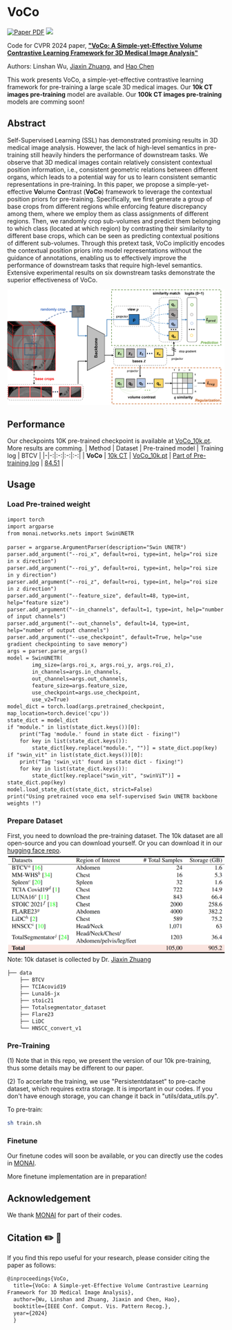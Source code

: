 # VoCo

<a href="https://arxiv.org/abs/2402.17300"><img src='https://img.shields.io/badge/arXiv-VoCo-red' alt='Paper PDF'></a>
<a href='https://huggingface.co/datasets/Luffy503/VoCo-10k/tree/main'><img src='https://img.shields.io/badge/%F0%9F%A4%97%20Hugging%20Face-Spaces-blue'></a>

Code for CVPR 2024 paper, [**"VoCo: A Simple-yet-Effective Volume Contrastive Learning Framework for 3D Medical Image Analysis"**](https://arxiv.org/abs/2402.17300)

Authors: Linshan Wu, <a href="https://scholar.google.com/citations?user=PfM5gucAAAAJ&hl=en">Jiaxin Zhuang</a>, and <a href="https://scholar.google.com/citations?hl=en&user=Z_t5DjwAAAAJ">Hao Chen</a>

This work presents VoCo, a simple-yet-effective contrastive learning framework for pre-training a large scale 3D medical images. Our **10k CT images pre-training** model are available. Our **100k CT images pre-training** models are comming soon!

## Abstract
Self-Supervised Learning (SSL) has demonstrated promising results in 3D medical image analysis. However, the lack of high-level semantics in pre-training still heavily hinders the performance of downstream tasks. We observe that 3D medical images contain relatively consistent contextual position information, i.e., consistent geometric relations between different organs, which leads to a potential way for us to learn consistent semantic representations in pre-training. In this paper, we propose a simple-yet-effective **Vo**lume **Co**ntrast (**VoCo**) framework to leverage the contextual position priors for pre-training. Specifically, we first generate a group of base crops from different regions while enforcing feature discrepancy among them, where we employ them as class assignments of different regions. Then, we randomly crop sub-volumes and predict them belonging to which class (located at which region) by contrasting their similarity to different base crops, which can be seen as predicting contextual positions of different sub-volumes. Through this pretext task, VoCo implicitly encodes the contextual position priors into model representations without the guidance of annotations, enabling us to effectively improve the performance of downstream tasks that require high-level semantics. Extensive experimental results on six downstream tasks demonstrate the superior effectiveness of VoCo.

![teaser](assets/framework.png)

## Performance
Our checkpoints 10K pre-trained checkpoint is available at [VoCo_10k.pt](https://www.dropbox.com/scl/fi/35ldfszlvw1ke4vr7xr5h/VoCo_10k.pt?rlkey=iu3muui9420soyjwlui79njmq&dl=0). More results are comming.
| Method | Dataset | Pre-trained model | Training log | BTCV |
|-|-:|:-:|:-:|:-:|
| **VoCo** | [10k CT](https://huggingface.co/datasets/Luffy503/VoCo-10k/tree/main) | [VoCo_10k.pt](https://www.dropbox.com/scl/fi/35ldfszlvw1ke4vr7xr5h/VoCo_10k.pt?rlkey=iu3muui9420soyjwlui79njmq&dl=0) | [Part of Pre-training log](https://www.dropbox.com/scl/fi/rmqy9n2gio5tptbhlt239/20240115_232208.txt?rlkey=0jmnpz3n77bb1b9r9wt9aqkrv&dl=0) | [84.51](https://www.dropbox.com/scl/fi/5eqxcmw7eefa3lvrczvri/model_btcv.pt?rlkey=2sobdex6lphyz7afqnzxdw0b0&dl=0) |

## Usage
### Load Pre-trained weight
```
import torch
import argparse
from monai.networks.nets import SwinUNETR

parser = argparse.ArgumentParser(description="Swin UNETR")
parser.add_argument("--roi_x", default=roi, type=int, help="roi size in x direction")
parser.add_argument("--roi_y", default=roi, type=int, help="roi size in y direction")
parser.add_argument("--roi_z", default=roi, type=int, help="roi size in z direction")
parser.add_argument("--feature_size", default=48, type=int, help="feature size")
parser.add_argument("--in_channels", default=1, type=int, help="number of input channels")
parser.add_argument("--out_channels", default=14, type=int, help="number of output channels")
parser.add_argument("--use_checkpoint", default=True, help="use gradient checkpointing to save memory")
args = parser.parse_args()
model = SwinUNETR(
        img_size=(args.roi_x, args.roi_y, args.roi_z),
        in_channels=args.in_channels,
        out_channels=args.out_channels,
        feature_size=args.feature_size,
        use_checkpoint=args.use_checkpoint,
        use_v2=True)
model_dict = torch.load(args.pretrained_checkpoint, map_location=torch.device('cpu'))
state_dict = model_dict
if "module." in list(state_dict.keys())[0]:
    print("Tag 'module.' found in state dict - fixing!")
    for key in list(state_dict.keys()):
        state_dict[key.replace("module.", "")] = state_dict.pop(key)
if "swin_vit" in list(state_dict.keys())[0]:
    print("Tag 'swin_vit' found in state dict - fixing!")
    for key in list(state_dict.keys()):
        state_dict[key.replace("swin_vit", "swinViT")] = state_dict.pop(key)
model.load_state_dict(state_dict, strict=False)
print("Using pretrained voco ema self-supervised Swin UNETR backbone weights !")
```
### Prepare Dataset
First, you need to download the pre-training dataset. The 10k dataset are all open-source and you can download yourself. Or you can download it in our [hugging face repo](https://huggingface.co/datasets/Luffy503/VoCo-10k/tree/main).
![teaser](assets/10k.png)
Note: 10k dataset is collected by Dr. <a href="https://scholar.google.com/citations?user=PfM5gucAAAAJ&hl=en">Jiaxin Zhuang</a>
```
├── data
    ├── BTCV
    ├── TCIAcovid19
    ├── Luna16-jx
    ├── stoic21
    ├── Totalsegmentator_dataset
    ├── Flare23
    ├── LiDC
    └── HNSCC_convert_v1
```
### Pre-Training
(1) Note that in this repo, we present the version of our 10k pre-training, thus some details may be different to our paper.

(2) To accerlate the training, we use "Persistentdataset" to pre-cache dataset, which requires extra storage. It is important in our codes. If you don't have enough storage, you can change it back in "utils/data_utils.py".

To pre-train: 
```bash 
sh train.sh
```
### Finetune
Our finetune codes will soon be available, or you can directly use the codes in [MONAI](https://github.com/Project-MONAI/research-contributions).

More finetune implementation are in preparation!
## Acknowledgement
We thank [MONAI](https://github.com/Project-MONAI/research-contributions) for part of their codes.
## Citation ✏️ 📄
If you find this repo useful for your research, please consider citing the paper as follows:

```
@inproceedings{VoCo,
  title={VoCo: A Simple-yet-Effective Volume Contrastive Learning Framework for 3D Medical Image Analysis},
  author={Wu, Linshan and Zhuang, Jiaxin and Chen, Hao},
  booktitle={IEEE Conf. Comput. Vis. Pattern Recog.},
  year={2024}
  }
```
